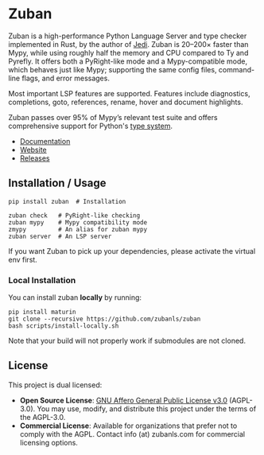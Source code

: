 # Zuban

Zuban is a high-performance Python Language Server and type checker implemented
in Rust, by the author of [Jedi](https://github.com/davidhalter/jedi).
Zuban is 20–200× faster than Mypy, while using roughly half the memory and CPU
compared to Ty and Pyrefly. It offers both a PyRight-like mode and a
Mypy-compatible mode, which behaves just like Mypy; supporting the same config
files, command-line flags, and error messages.

Most important LSP features are supported. Features include diagnostics,
completions, goto, references, rename, hover and document highlights.

Zuban passes over 95% of Mypy’s relevant test suite and offers comprehensive
support for Python's [type system](https://htmlpreview.github.io/?https://github.com/python/typing/blob/main/conformance/results/results.html).

- [Documentation](https://docs.zubanls.com)
- [Website](https://zubanls.com)
- [Releases](https://pypi.org/project/zuban/)

## Installation / Usage

```
pip install zuban  # Installation

zuban check   # PyRight-like checking
zuban mypy    # Mypy compatibility mode
zmypy         # An alias for zuban mypy
zuban server  # An LSP server
```

If you want Zuban to pick up your dependencies, please activate the virtual env first.

### Local Installation

You can install zuban **locally** by running:

```
pip install maturin
git clone --recursive https://github.com/zubanls/zuban
bash scripts/install-locally.sh
```

Note that your build will not properly work if submodules are not cloned.

## License

This project is dual licensed:

- **Open Source License**: [GNU Affero General Public License v3.0](LICENSE) (AGPL-3.0).
  You may use, modify, and distribute this project under the terms of the AGPL-3.0.
- **Commercial License**: Available for organizations that prefer not to comply with the AGPL.
  Contact info (at) zubanls.com for commercial licensing options.

